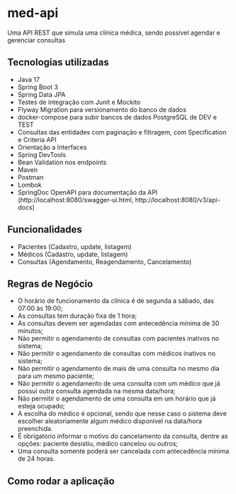 # med-api

Uma API REST que simula uma clínica médica, sendo possível agendar e gerenciar consultas

## Tecnologias utilizadas
- Java 17
- Spring Boot 3
- Spring Data JPA
- Testes de integração com Junit e Mockito
- Flyway Migration para versionamento do banco de dados
- docker-compose para subir bancos de dados PostgreSQL de DEV e TEST
- Consultas das entidades com paginação e filtragem, com Specification e Criteria API
- Orientação a Interfaces
- Spring DevTools
- Bean Validation nos endpoints
- Maven
- Postman
- Lombok
- SpringDoc OpenAPI para documentação da API (http://localhost:8080/swagger-ui.html, http://localhost:8080/v3/api-docs)

## Funcionalidades
- Pacientes (Cadastro, update, listagem)
- Médicos (Cadastro, update, listagem)
- Consultas (Agendamento, Reagendamento, Cancelamento)

## Regras de Negócio
- O horário de funcionamento da clínica é de segunda a sábado, das 07:00 às 19:00;
- As consultas tem duração fixa de 1 hora;
- As consultas devem ser agendadas com antecedência mínima de 30 minutos;
- Não permitir o agendamento de consultas com pacientes inativos no sistema;
- Não permitir o agendamento de consultas com médicos inativos no sistema;
- Não permitir o agendamento de mais de uma consulta no mesmo dia para um mesmo paciente;
- Não permitir o agendamento de uma consulta com um médico que já possui outra consulta agendada na mesma data/hora;
- Não permitir o agendamento de uma consulta em um horário que já esteja ocupado;
- A escolha do médico é opcional, sendo que nesse caso o sistema deve escolher aleatoriamente algum médico disponível na data/hora preenchida.
- É obrigatório informar o motivo do cancelamento da consulta, dentre as opções: paciente desistiu, médico cancelou ou outros;
- Uma consulta somente poderá ser cancelada com antecedência mínima de 24 horas.

## Como rodar a aplicação
